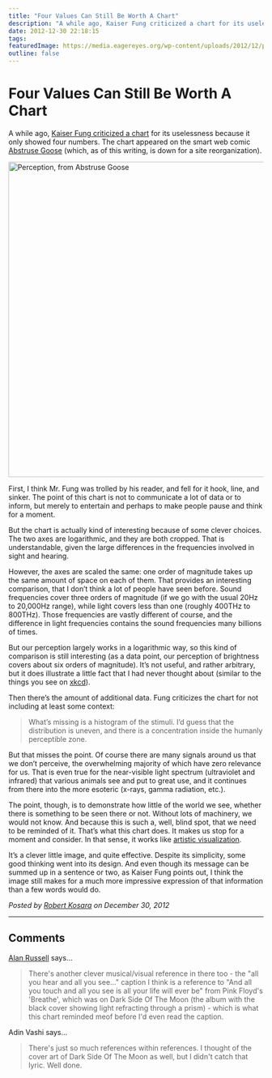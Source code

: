 ```yaml
---
title: "Four Values Can Still Be Worth A Chart"
description: "A while ago, Kaiser Fung criticized a chart for its uselessness because it only showed four numbers. The chart appeared on the smart web comic Abstruse Goose (which, as of this writing, is down for a site reorganization)."
date: 2012-12-30 22:18:15
tags: 
featuredImage: https://media.eagereyes.org/wp-content/uploads/2012/12/perception-teaser.png
outline: false
---
```


# Four Values Can Still Be Worth A Chart

A while ago, <a href="http://junkcharts.typepad.com/junk_charts/2012/12/four-numbers-say-little-even-on-a-busy-chart.html">Kaiser Fung criticized a chart</a> for its uselessness because it only showed four numbers. The chart appeared on the smart web comic <a href="http://abstrusegoose.com/">Abstruse Goose</a> (which, as of this writing, is down for a site reorganization).

<p><img class="aligncenter size-full wp-image-2176" alt="Perception, from Abstruse Goose" src="https://media.eagereyes.org/wp-content/uploads/2012/12/perception-abstrusegoose.png" width="744" height="623" /></p>

First, I think Mr. Fung was trolled by his reader, and fell for it hook, line, and sinker. The point of this chart is not to communicate a lot of data or to inform, but merely to entertain and perhaps to make people pause and think for a moment.

But the chart is actually kind of interesting because of some clever choices. The two axes are logarithmic, and they are both cropped. That is understandable, given the large differences in the frequencies involved in sight and hearing.

However, the axes are scaled the same: one order of magnitude takes up the same amount of space on each of them. That provides an interesting comparison, that I don’t think a lot of people have seen before. Sound frequencies cover three orders of magnitude (if we go with the usual 20Hz to 20,000Hz range), while light covers less than one (roughly 400THz to 800THz). Those frequencies are vastly different of course, and the difference in light frequencies contains the sound frequencies many billions of times.

But our perception largely works in a logarithmic way, so this kind of comparison is still interesting (as a data point, our perception of brightness covers about six orders of magnitude). It’s not useful, and rather arbitrary, but it does illustrate a little fact that I had never thought about (similar to the things you see on <a href="http://xkcd.com">xkcd</a>).

Then there’s the amount of additional data. Fung criticizes the chart for not including at least some context:

>	What’s missing is a histogram of the stimuli. I’d guess that the distribution is uneven, and there is a concentration inside the humanly perceptible zone.

But that misses the point. Of course there are many signals around us that we don’t perceive, the overwhelming majority of which have zero relevance for us. That is even true for the near-visible light spectrum (ultraviolet and infrared) that various animals see and put to great use, and it continues from there into the more esoteric (x-rays, gamma radiation, etc.).

The point, though, is to demonstrate how little of the world we see, whether there is something to be seen there or not. Without lots of machinery, we would not know. And because this is such a, well, blind spot, that we need to be reminded of it. That’s what this chart does. It makes us stop for a moment and consider. In that sense, it works like <a title="A Tale of Two Types of Visualization and Much Confusion" href="http://eagereyes.org/criticism/tale-of-two-types">artistic visualization</a>.

It’s a clever little image, and quite effective. Despite its simplicity, some good thinking went into its design. And even though its message can be summed up in a sentence or two, as Kaiser Fung points out, I think the image still makes for a much more impressive expression of that information than a few words would do.


_Posted by <a href="/about">Robert Kosara</a> on December 30, 2012_


<aside class="comments">

---
## Comments

<a href="http://www.birdie-song.com" rel="nofollow noopener" target="_blank">Alan Russell</a> says…
>	There's another clever musical/visual reference in there too - the "all you hear and all you see..." caption I think is a reference to "And all you touch and all you see is all your life will ever be" from Pink Floyd's 'Breathe', which was on Dark Side Of The Moon (the album with the black cover showing light refracting through a prism) - which is what this chart reminded meof before I'd even read the caption.

Adin Vashi says…
>	There's just so much references within references.  I thought of the cover art of Dark Side Of The Moon as well, but I didn't catch that lyric.  Well done.

</aside>

